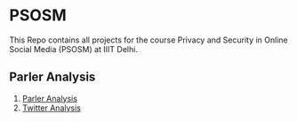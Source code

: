 # PSOSM
This Repo contains all projects for the course Privacy and Security in Online Social Media (PSOSM) at IIIT Delhi.

## Parler Analysis
1. [Parler Analysis](ParlerAnalysis/ParlerAnalysis.md)
2. [Twitter Analysis](TwitterAnalysis/TwitterAnalysis.md)
